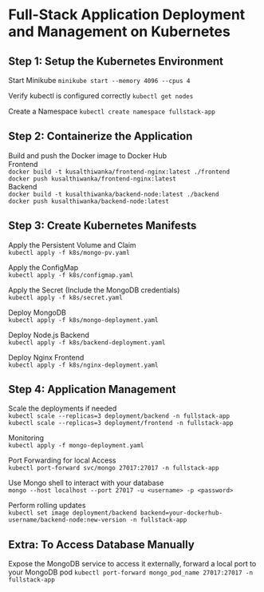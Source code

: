 # Full-Stack Application Deployment and Management on Kubernetes

## Step 1: Setup the Kubernetes Environment

Start Minikube
```minikube start --memory 4096 --cpus 4```

Verify kubectl is configured correctly
```kubectl get nodes```

Create a Namespace
```kubectl create namespace fullstack-app```

## Step 2: Containerize the Application

Build and push the Docker image to Docker Hub<br>
Frontend<br>
```docker build -t kusalthiwanka/frontend-nginx:latest ./frontend```<br>
```docker push kusalthiwanka/frontend-nginx:latest```<br>
Backend<br>
```docker build -t kusalthiwanka/backend-node:latest ./backend```<br>
```docker push kusalthiwanka/backend-node:latest```<br>

## Step 3: Create Kubernetes Manifests 

Apply the Persistent Volume and Claim<br>
```kubectl apply -f k8s/mongo-pv.yaml```<br>

Apply the ConfigMap<br>
```kubectl apply -f k8s/configmap.yaml```<br>

Apply the Secret (Include the MongoDB credentials)<br>
```kubectl apply -f k8s/secret.yaml```<br>

Deploy MongoDB<br>
```kubectl apply -f k8s/mongo-deployment.yaml```<br>

Deploy Node.js Backend<br>
```kubectl apply -f k8s/backend-deployment.yaml```<br>

Deploy Nginx Frontend<br>
```kubectl apply -f k8s/nginx-deployment.yaml```<br>

## Step 4: Application Management

Scale the deployments if needed<br>
```kubectl scale --replicas=3 deployment/backend -n fullstack-app```<br>
```kubectl scale --replicas=3 deployment/frontend -n fullstack-app```<br>

Monitoring<br>
```kubectl apply -f mongo-deployment.yaml```<br>

Port Forwarding for local Access<br>
```kubectl port-forward svc/mongo 27017:27017 -n fullstack-app```<br>

Use Mongo shell to interact with your database<br>
```mongo --host localhost --port 27017 -u <username> -p <password>```<br>

Perform rolling updates<br>
```kubectl set image deployment/backend backend=your-dockerhub-username/backend-node:new-version -n fullstack-app```<br>


## Extra: To Access Database Manually
Expose the MongoDB service to access it externally, forward a local port to your MongoDB pod
```kubectl port-forward mongo_pod_name 27017:27017 -n fullstack-app```

